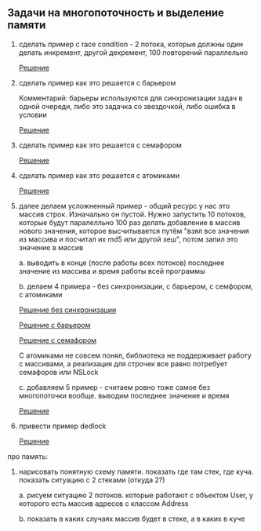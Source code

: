 
## Задачи на многопоточность и выделение памяти 

1. сделать пример с race condition - 2 потока, которые должны один делать инкремент, другой декремент, 100 повторений параллельно

    [Решение](example1/race-condition-1.playground/Contents.swift)
    
2. сделать пример как это решается с барьером

    Комментарий: барьеры используются для синхронизации задач в одной очереди, либо это задачка со звездочкой, либо ошибка в условии
    
    [Решение](example2/race-condition-2.playground/Contents.swift)
    
3. сделать пример как это решается с семафором

    [Решение](example3/race-condition-3.playground/Contents.swift)
    
4. сделать пример как это решается с атомиками

    [Решение](example4/race-condition-4.playground/Contents.swift)

5. далее делаем усложненный пример - общий ресурс у нас это массив строк. Изначально он пустой. Нужно запустить 10 потоков, которые будут паралелльно 100 раз делать добавление в массив нового значения, которое высчитывается путём "взял все значения из массива и посчитал их md5 или другой хеш", потом запил это значение в массив

    a. выводить в конце (после работы всех потоков) последнее значение из массива и время работы всей программы
    
    b. делаем 4 примера - без синхронизации, с барьером, с семфором, с атомиками
    
    [Решение без синхронизации](example5/example5a/race-condition-5a.playground/Contents.swift)
    
    [Решение с барьером](example5/example5b/race-condition-5b.playground/Contents.swift)
    
    [Решение с семафором](example5/example5с/race-condition-5с.playground/Contents.swift)
    
    С атомиками не совсем понял, библиотека не поддерживает работу с массивами, а реализация для строчек все равно потребует семафоров или NSLock
    
    c. добавляем 5 пример - считаем ровно тоже самое без многопоточки вообще. выводим последнее значение и время
    
    [Решение](example5/example5d/race-condition-5d.playground/Contents.swift)
    
6. привести пример dedlock

    [Решение](example6/deadlock.playground/Contents.swift)

про память:
1. нарисовать понятную схему памяти. показать где там стек, где куча. показать ситуацию с 2 стеками (откуда 2?)

    a. рисуем ситуацию 2 потоков. которые работают с объектом User, у которого есть массив адресов с классом Address
    
    b. показать в каких случаях массив будет в стеке, а в каких в куче
